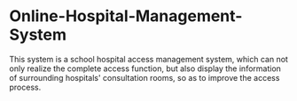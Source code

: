 # Online-Hospital-Management-System
This system is a school hospital access management system, which can not only realize the complete access function, but also display the information of surrounding hospitals' consultation rooms, so as to improve the access process.
